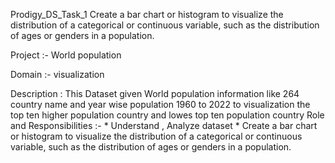 Prodigy_DS_Task_1
Create a bar chart or histogram to visualize the distribution of a categorical or continuous variable, such as the distribution of ages or genders in a population.

Project :- World population

Domain :- visualization

Description :
           This Dataset given World population information like 264 country name and year wise
           population 1960 to 2022 to visualization the top ten higher population country and lowes
           top ten population country 
Role and Responsibilities :-
                        * Understand , Analyze dataset
                        * Create a bar chart or histogram to visualize the distribution of a categorical or
                          continuous variable, such as the distribution of ages or genders in a population.
